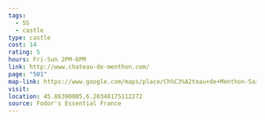 ```yaml
---
tags:
  - 5S
  - castle
type: castle
cost: 14
rating: 5
hours: Fri-Sun 2PM-6PM
link: http://www.chateau-de-menthon.com/
page: "501"
map-link: https://www.google.com/maps/place/Ch%C3%A2teau+de+Menthon-Saint-Bernard/@45.8639613,6.2010128,17z/data=!3m1!4b1!4m6!3m5!1s0x478b92272b9f70d3:0x1c5cf46edc022dd7!8m2!3d45.8639576!4d6.2035877!16s%2Fm%2F0284pv1?entry=ttu&g_ep=EgoyMDI0MTAwMi4xIKXMDSoASAFQAw%3D%3D
visit: 
location: 45.86390005,6.20348175112272
source: Fodor's Essential France
---
```

